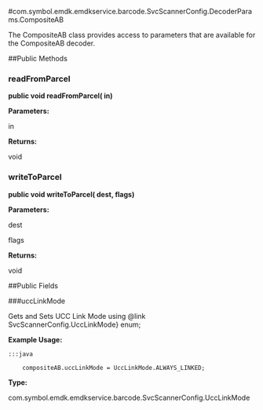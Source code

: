 #com.symbol.emdk.emdkservice.barcode.SvcScannerConfig.DecoderParams.CompositeAB

The CompositeAB class provides access to parameters that are
 available for the CompositeAB decoder.



##Public Methods

### readFromParcel

**public void readFromParcel( in)**



**Parameters:**

in

**Returns:**

void

### writeToParcel

**public void writeToParcel( dest,  flags)**



**Parameters:**

dest

flags

**Returns:**

void

##Public Fields

###uccLinkMode

Gets and Sets UCC Link Mode using
 @link SvcScannerConfig.UccLinkMode} enum;
 
 
 
 
 
 



**Example Usage:**
	
	:::java	
	 	
	 	compositeAB.uccLinkMode = UccLinkMode.ALWAYS_LINKED;


**Type:**

com.symbol.emdk.emdkservice.barcode.SvcScannerConfig.UccLinkMode

